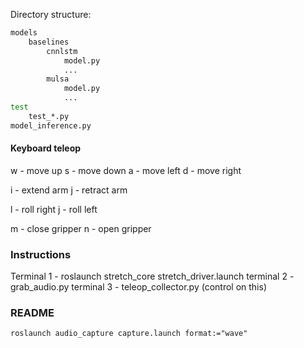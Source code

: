 

Directory structure:

```bash
models
    baselines
        cnnlstm
            model.py
            ...
        mulsa
            model.py
            ...
test
    test_*.py
model_inference.py        
```




#### Keyboard teleop

w - move up
s - move down
a - move left
d - move right

i - extend arm
j - retract arm

l - roll right
j - roll left

m - close gripper
n - open gripper


### Instructions
 
Terminal 1 - roslaunch stretch_core stretch_driver.launch
terminal 2 - grab_audio.py
terminal 3 - teleop_collector.py (control on this)


### README

```shell
roslaunch audio_capture capture.launch format:="wave"
```
